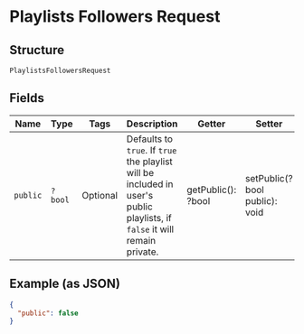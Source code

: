 
# Playlists Followers Request

## Structure

`PlaylistsFollowersRequest`

## Fields

| Name | Type | Tags | Description | Getter | Setter |
|  --- | --- | --- | --- | --- | --- |
| `public` | `?bool` | Optional | Defaults to `true`. If `true` the playlist will be included in user's public playlists, if `false` it will remain private. | getPublic(): ?bool | setPublic(?bool public): void |

## Example (as JSON)

```json
{
  "public": false
}
```

